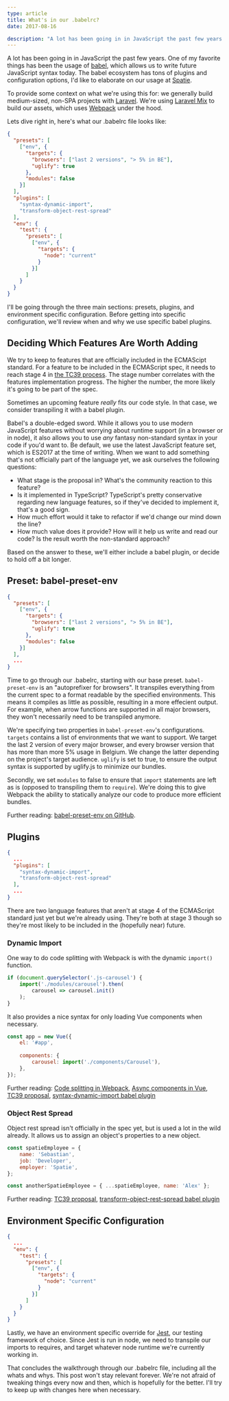 ```yaml
---
type: article
title: What's in our .babelrc?
date: 2017-08-16

description: "A lot has been going in in JavaScript the past few years. One of my favorite things has been the usage of babel, which allows us to write future JavaScript syntax today. The babel ecosystem has tons of plugins and configuration options, I'd like to elaborate on our usage at Spatie.\n\n To provide some context on what we're using this for: we generally build medium-sized, non-SPA projects with Laravel. We're using Laravel Mix to build our assets, which uses Webpack under the hood."
---
```


A lot has been going in in JavaScript the past few years. One of my favorite things has been the usage of [babel](http://babeljs.io/), which allows us to write future JavaScript syntax today. The babel ecosystem has tons of plugins and configuration options, I'd like to elaborate on our usage at [Spatie](https://spatie.be).

To provide some context on what we're using this for: we generally build medium-sized, non-SPA projects with [Laravel](https://laravel.com). We're using [Laravel Mix](https://laravel.com/docs/5.4/mix) to build our assets, which uses [Webpack](https://webpack.js.org/) under the hood.

Lets dive right in, here's what our .babelrc file looks like:

```json
{
  "presets": [
    ["env", {
      "targets": {
        "browsers": ["last 2 versions", "> 5% in BE"],
        "uglify": true
      },
      "modules": false
    }]
  ],
  "plugins": [
    "syntax-dynamic-import",
    "transform-object-rest-spread"
  ],
  "env": {
    "test": {
      "presets": [
        ["env", {
          "targets": {
            "node": "current"
          }
        }]
      ]
    }
  }
}
```

I'll be going through the three main sections: presets, plugins, and environment specific configuration. Before getting into specific configuration, we'll review when and why we use specific babel plugins.

## Deciding Which Features Are Worth Adding

We try to keep to features that are officially included in the ECMAScipt standard. For a feature to be included in the ECMAScript spec, it needs to reach stage 4 in [the TC39 process](https://tc39.github.io/process-document/). The stage number correlates with the features implementation progress. The higher the number, the more likely it's going to be part of the spec.

Sometimes an upcoming feature *really* fits our code style. In that case, we consider transpiling it with a babel plugin.

Babel's a double-edged sword. While it allows you to use modern JavaScript features without worrying about runtime support (in a browser or in node), it also allows you to use *any* fantasy non-standard syntax in your code if you'd want to. Be default, we use the latest JavaScript feature set, which is ES2017 at the time of writing. When we want to add something that's not officially part of the language yet, we ask ourselves the following questions:

- What stage is the proposal in? What's the community reaction to this feature?
- Is it implemented in TypeScript? TypeScript's pretty conservative regarding new language features, so if they've decided to implement it, that's a good sign.
- How much effort would it take to refactor if we'd change our mind down the line?
- How much value does it provide? How will it help us write and read our code? Is the result worth the non-standard approach?

Based on the answer to these, we'll either include a babel plugin, or decide to hold off a bit longer.

## Preset: babel-preset-env

```json
{
  "presets": [
    ["env", {
      "targets": {
        "browsers": ["last 2 versions", "> 5% in BE"],
        "uglify": true
      },
      "modules": false
    }]
  ],
  ...
}
```

Time to go through our .babelrc, starting with our base preset. `babel-preset-env` is an "autoprefixer for browsers". It transpiles everything from the current spec to a format readable by the specified environments. This means it compiles as little as possible, resulting in a more effecient output. For example, when arrow functions are supported in all major browsers, they won't necessarily need to be transpiled anymore.

We're specifying two properties in `babel-preset-env`'s configurations. `targets` contains a list of environments that we want to support. We target the last 2 version of every major browser, and every browser version that has more than more 5% usage in Belgium. We change the latter depending on the project's target audience. `uglify` is set to true, to ensure the output syntax is supported by uglify.js to minimize our bundles.

Secondly, we set `modules` to false to ensure that `import` statements are left as is (opposed to transpiling them to `require`). We're doing this to give Webpack the ability to statically analyze our code to produce more efficient bundles.

<aside>
Further reading: <a href="https://github.com/babel/babel-preset-env">babel-preset-env on GitHub</a>.
</aside>

## Plugins

```json
{
  ...
  "plugins": [
    "syntax-dynamic-import",
    "transform-object-rest-spread"
  ],
  ...
}
```

There are two language features that aren't at stage 4 of the ECMAScript standard just yet but we're already using. They're both at stage 3 though so they're most likely to be included in the (hopefully near) future.

### Dynamic Import

One way to do code splitting with Webpack is with the dynamic `import()` function.

```js
if (document.querySelector('.js-carousel') {
    import('./modules/carousel').then(
        carousel => carousel.init()
    );
}
```

It also provides a nice syntax for only loading Vue components when necessary.

```js
const app = new Vue({
    el: '#app',
    
    components: {
        carousel: import('./components/Carousel'),
    },
});
```

<aside>
Further reading:
<a href="https://webpack.js.org/guides/code-splitting/#dynamic-imports)">Code splitting in Webpack</a>,
<a href="https://vuejs.org/v2/guide/components.html#Async-Components)">Async components in Vue</a>,
<a href="https://github.com/tc39/proposal-dynamic-import)">TC39 proposal</a>,
<a href="https://github.com/babel/babel/tree/master/packages/babel-plugin-syntax-dynamic-import)">syntax-dynamic-import babel plugin</a>
</aside>

### Object Rest Spread

Object rest spread isn't officially in the spec yet, but is used a lot in the wild already. It allows us to assign an object's properties to a new object.

```js
const spatieEmployee = { 
    name: 'Sebastian', 
    job: 'Developer', 
    employer: 'Spatie',
};

const anotherSpatieEmployee = { ...spatieEmployee, name: 'Alex' };
```

<aside>
Further reading:
<a href="https://github.com/tc39/proposal-object-rest-spread)">TC39 proposal</a>,
<a href="https://github.com/babel/babel/tree/master/packages/babel-plugin-transform-object-rest-spread)">transform-object-rest-spread babel plugin</a>
</aside>

## Environment Specific Configuration

```json
{
  ...
  "env": {
    "test": {
      "presets": [
        ["env", {
          "targets": {
            "node": "current"
          }
        }]
      ]
    }
  }
}
```

Lastly, we have an environment specific override for [Jest](https://github.com/facebook/jest), our testing framework of choice. Since Jest is run in node, we need to transpile our imports to requires, and target whatever node runtime we're currently working in.

That concludes the walkthrough through our .babelrc file, including all the whats and whys. This post won't stay relevant forever. We're not afraid of tweaking things every now and then, which is hopefully for the better. I'll try to keep up with changes here when necessary.

